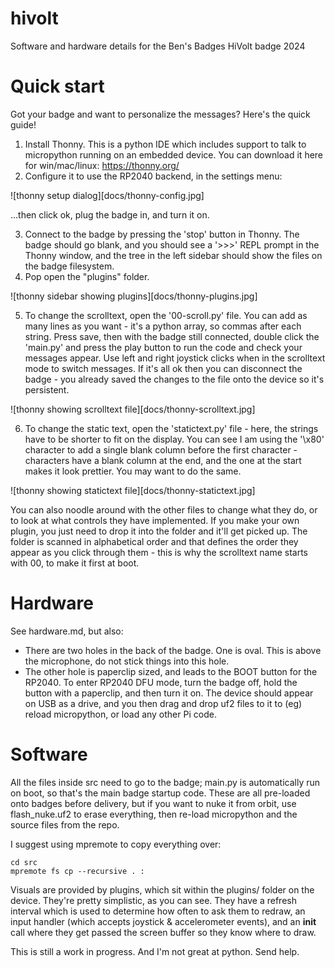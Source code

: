 # hivolt
Software and hardware details for the Ben's Badges HiVolt badge 2024

# Quick start

Got your badge and want to personalize the messages? Here's the quick guide!

1. Install Thonny. This is a python IDE which includes support to talk to micropython running on an embedded device. You can download it here for win/mac/linux: https://thonny.org/
2. Configure it to use the RP2040 backend, in the settings menu:

![thonny setup dialog][docs/thonny-config.jpg]

...then click ok, plug the badge in, and turn it on.

3. Connect to the badge by pressing the 'stop' button in Thonny. The badge should go blank, and you should see a '>>>' REPL prompt in the Thonny window, and the tree in the left sidebar should show the files on the badge filesystem.
4. Pop open the "plugins" folder.

![thonny sidebar showing plugins][docs/thonny-plugins.jpg]

5. To change the scrolltext, open the '00-scroll.py' file. You can add as many lines as you want - it's a python array, so commas after each string. Press save, then with the badge still connected, double click the 'main.py' and press the play button to run the code and check your messages appear. Use left and right joystick clicks when in the scrolltext mode to switch messages. If it's all ok then you can disconnect the badge - you already saved the changes to the file onto the device so it's persistent.

![thonny showing scrolltext file][docs/thonny-scrolltext.jpg]

6. To change the static text, open the 'statictext.py' file - here, the strings have to be shorter to fit on the display. You can see I am using the '\x80' character to add a single blank column before the first character - characters have a blank column at the end, and the one at the start makes it look prettier. You may want to do the same.

![thonny showing statictext file][docs/thonny-statictext.jpg]

You can also noodle around with the other files to change what they do, or to look at what controls they have implemented. If you make your own plugin, you just need to drop it into the folder and it'll get picked up. The folder is scanned in alphabetical order and that defines the order they appear as you click through them - this is why the scrolltext name starts with 00, to make it first at boot.

# Hardware

See hardware.md, but also:

- There are two holes in the back of the badge. One is oval. This is above the microphone, do not stick things into this hole.
- The other hole is paperclip sized, and leads to the BOOT button for the RP2040. To enter RP2040 DFU mode, turn the badge off, hold the button with a paperclip, and then turn it on. The device should appear on USB as a drive, and you then drag and drop uf2 files to it to (eg) reload micropython, or load any other Pi code.

# Software

All the files inside src need to go to the badge; main.py is automatically run on boot, so that's the main badge startup code. These are all pre-loaded onto badges before delivery, but if you want to nuke it from orbit, use flash_nuke.uf2 to erase everything, then re-load micropython and the source files from the repo.

I suggest using mpremote to copy everything over:

```
cd src
mpremote fs cp --recursive . :
```

Visuals are provided by plugins, which sit within the plugins/ folder on the device. They're pretty simplistic, as you can see. They have a refresh interval which is used to determine how often
to ask them to redraw, an input handler (which accepts joystick & accelerometer events), and an __init__ call where they get passed the screen buffer so they know where to draw.

This is still a work in progress. And I'm not great at python. Send help.
